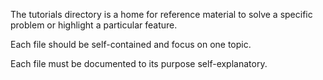 The tutorials directory is a home for reference material to solve a specific problem or highlight a particular feature. 

Each file should be self-contained and focus on one topic. 

Each file must be documented to its purpose self-explanatory.